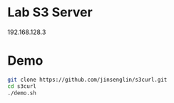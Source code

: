 # Lab S3 Server

192.168.128.3

# Demo

```bash
git clone https://github.com/jinsenglin/s3curl.git
cd s3curl
./demo.sh
```
